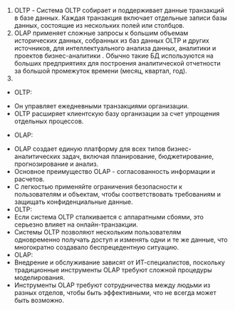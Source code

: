 1) OLTP - Система OLTP собирает и поддерживает данные транзакций в базе данных. Каждая транзакция включает отдельные записи базы данных, состоящие из нескольких полей или столбцов.
2) OLAP применяет сложные запросы к большим объемам исторических данных, собранных из баз данных OLTP и других источников, для интеллектуального анализа данных, аналитики и проектов бизнес-аналитики .
Обычно такие БД используются на больших предприятиях для построения аналитической отчетности за большой промежуток времени (месяц, квартал, год). 
3)
+ OLTP:
- Он управляет ежедневными транзакциями организации.
- OLTP расширяет клиентскую базу организации за счет упрощения отдельных процессов.
+ OLAP:
- OLAP создает единую платформу для всех типов бизнес-аналитических задач, включая планирование, бюджетирование, прогнозирование и анализ.
- Основное преимущество OLAP - согласованность информации и расчетов.
- С легкостью применяйте ограничения безопасности к пользователям и объектам, чтобы соответствовать требованиям и защищать конфиденциальные данные.
- OLTP: 
- Если система OLTP сталкивается с аппаратными сбоями, это серьезно влияет на онлайн-транзакции.
- Системы OLTP позволяют нескольким пользователям одновременно получать доступ и изменять одни и те же данные, что многократно создавало беспрецедентную ситуацию.
- OLAP:
- Внедрение и обслуживание зависят от ИТ-специалистов, поскольку традиционные инструменты OLAP требуют сложной процедуры моделирования.
- Инструменты OLAP требуют сотрудничества между людьми из разных отделов, чтобы быть эффективными, что не всегда может быть возможно.
